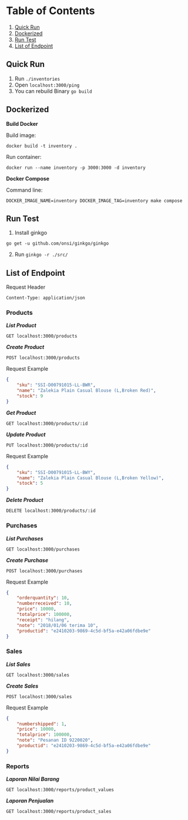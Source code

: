 # Table of Contents
1. [Quick Run](#quick-run)
2. [Dockerized](#dockerized)
3. [Run Test](#run-test)
4. [List of Endpoint](#list-of-endpoint)

## Quick Run
1. Run `./inventories`
2. Open `localhost:3000/ping`
3. You can rebuild Binary `go build`

## Dockerized
**Build Docker**

Build image:

```
docker build -t inventory .
```

Run container:

```
docker run --name inventory -p 3000:3000 -d inventory
```

**Docker Compose**

Command line:

```
DOCKER_IMAGE_NAME=inventory DOCKER_IMAGE_TAG=inventory make compose
```

## Run Test
1. Install ginkgo

```
go get -u github.com/onsi/ginkgo/ginkgo
```

2. Run `ginkgo -r ./src/`

## List of Endpoint

Request Header 

```
Content-Type: application/json
```

### Products

***List Product***

`GET localhost:3000/products`

***Create Product***

`POST localhost:3000/products`

Request Example

```json
{
	"sku": "SSI-D00791015-LL-BWR",
	"name": "Zalekia Plain Casual Blouse (L,Broken Red)",
	"stock": 9
}
```

***Get Product***

`GET localhost:3000/products/:id`

***Update Product***

`PUT localhost:3000/products/:id`

Request Example

```json
{
	"sku": "SSI-D00791015-LL-BWY",
	"name": "Zalekia Plain Casual Blouse (L,Broken Yellow)",
	"stock": 5
}
```

***Delete Product***

`DELETE localhost:3000/products/:id`

### Purchases

***List Purchases***

`GET localhost:3000/purchases`

***Create Purchase***

`POST localhost:3000/purchases`

Request Example

```json
{
	"orderquantity": 10,
	"numberreceived": 10,
	"price": 10000,
	"totalprice": 100000,
	"receipt": "hilang",
	"note": "2018/01/06 terima 10",
	"productid": "e2410203-9869-4c5d-bf5a-e42a06fdbe9e"
}
```

### Sales

***List Sales***

`GET localhost:3000/sales`

***Create Sales***

`POST localhost:3000/sales`

Request Example

```json
{
	"numbershipped": 1,
	"price": 10000,
	"totalprice": 100000,
	"note": "Pesanan ID 9220020",
	"productid": "e2410203-9869-4c5d-bf5a-e42a06fdbe9e"
}
```

### Reports

***Laporan Nilai Barang***

`GET localhost:3000/reports/product_values`

***Laporan Penjualan***

`GET localhost:3000/reports/product_sales`
